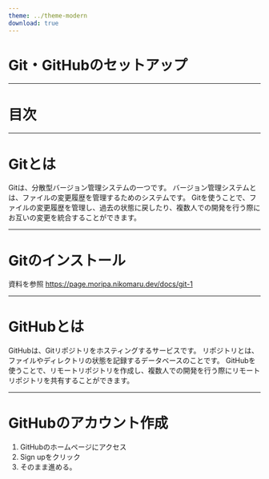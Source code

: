 ```yaml
---
theme: ../theme-modern
download: true
---
```


# Git・GitHubのセットアップ

---

# 目次

<Toc maxDepth="1"></Toc>

---

# Gitとは

Gitは、分散型バージョン管理システムの一つです。
バージョン管理システムとは、ファイルの変更履歴を管理するためのシステムです。
Gitを使うことで、ファイルの変更履歴を管理し、過去の状態に戻したり、複数人での開発を行う際にお互いの変更を統合することができます。

---

# Gitのインストール

資料を参照 https://page.moripa.nikomaru.dev/docs/git-1

---

# GitHubとは

GitHubは、Gitリポジトリをホスティングするサービスです。
リポジトリとは、ファイルやディレクトリの状態を記録するデータベースのことです。
GitHubを使うことで、リモートリポジトリを作成し、複数人での開発を行う際にリモートリポジトリを共有することができます。

---

# GitHubのアカウント作成

1. GitHubのホームページにアクセス
2. Sign upをクリック
3. そのまま進める。


